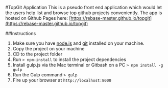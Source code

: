 #TopGit Application
This is a pseudo front end application which would let the users help list and browse top github projects conveniently. The app is
hosted on Github Pages here: [https://rebase-master.github.io/topgit](https://rebase-master.github.io/topgit)

##Instructions

1. Make sure you have [node.js](http://nodejs.org/) and [git](http://git-scm.com/) installed on your machine.
2. Copy the project on your machine
3. CD to the project folder
4. Run `> npm-install` to install the project dependencies
5. Install gulp.js via the Mac terminal or Gitbash on a PC `> npm install -g gulp`
5. Run the Gulp command `> gulp`
6. Fire up your browser at `http://localhost:8000`
